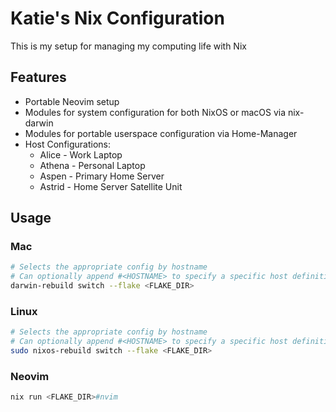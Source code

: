 # Katie's Nix Configuration

This is my setup for managing my computing life with Nix

## Features

- Portable Neovim setup
- Modules for system configuration for both NixOS or macOS via nix-darwin
- Modules for portable userspace configuration via Home-Manager
- Host Configurations:
  - Alice - Work Laptop
  - Athena - Personal Laptop
  - Aspen - Primary Home Server
  - Astrid - Home Server Satellite Unit

## Usage

### Mac

```bash
# Selects the appropriate config by hostname
# Can optionally append #<HOSTNAME> to specify a specific host definition
darwin-rebuild switch --flake <FLAKE_DIR>
```

### Linux

```bash
# Selects the appropriate config by hostname
# Can optionally append #<HOSTNAME> to specify a specific host definition
sudo nixos-rebuild switch --flake <FLAKE_DIR>
```

### Neovim

```bash
nix run <FLAKE_DIR>#nvim
```
